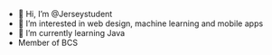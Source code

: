 - 👋 Hi, I’m @Jerseystudent
- 👀 I’m interested in web design, machine learning and mobile apps
- 🌱 I’m currently learning Java
- Member of BCS

<!---
Jerseystudent/Jerseystudent is a ✨ special ✨ repository because its `README.md` (this file) appears on your GitHub profile.
You can click the Preview link to take a look at your changes.
--->

